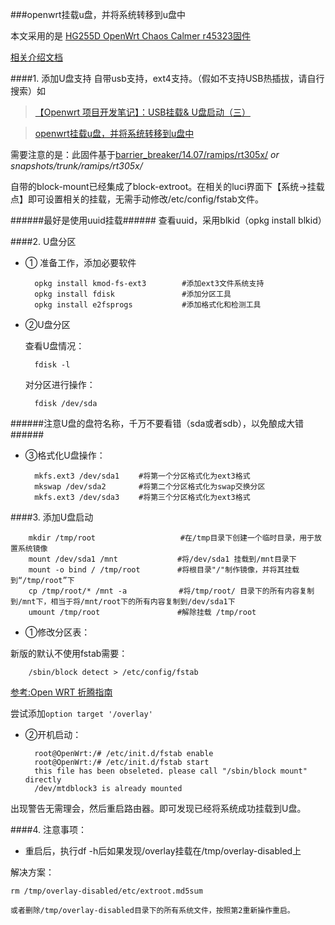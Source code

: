 ###openwrt挂载u盘，并将系统转移到u盘中

本文采用的是 [HG255D OpenWrt Chaos Calmer r45323固件](http://pan.baidu.com/s/1hqnHl44) 

 [相关介绍文档](http://www.right.com.cn/forum/thread-135772-1-1.html)

####1. 添加U盘支持
自带usb支持，ext4支持。（假如不支持USB热插拔，请自行搜索）如

> [【Openwrt 项目开发笔记】：USB挂载& U盘启动（三）](http://www.cnblogs.com/double-win/p/3841801.html)

>[openwrt挂载u盘，并将系统转移到u盘中 ](http://blog.csdn.net/wonengxing/article/details/24270071)

需要注意的是：此固件基于[barrier_breaker/14.07/ramips/rt305x/](http://downloads.openwrt.org/barrier_breaker/14.07/ramips/rt305x/) *or snapshots/trunk/ramips/rt305x/*

自带的block-mount已经集成了block-extroot。在相关的luci界面下【系统->挂载点】即可设置相关的挂载，无需手动修改/etc/config/fstab文件。

######最好是使用uuid挂载######  查看uuid，采用blkid（opkg install blkid）

####2. U盘分区
- ① 准备工作，添加必要软件

        opkg install kmod-fs-ext3        #添加ext3文件系统支持
        opkg install fdisk               #添加分区工具
        opkg install e2fsprogs           #添加格式化和检测工具
        
- ②U盘分区

    查看U盘情况：
    
        fdisk -l 
    
    对分区进行操作：
    
        fdisk /dev/sda
        
######注意U盘的盘符名称，千万不要看错（sda或者sdb），以免酿成大错 ######

- ③格式化U盘操作：

        mkfs.ext3 /dev/sda1 　　#将第一个分区格式化为ext3格式
        mkswap /dev/sda2    　　#将第二个分区格式化为swap交换分区
        mkfs.ext3 /dev/sda3 　　#将第三个分区格式化为ext3格式
    
####3. 添加U盘启动

        mkdir /tmp/root        　　　　　　 #在/tmp目录下创建一个临时目录，用于放置系统镜像
        mount /dev/sda1 /mnt　　　　　　　　#将/dev/sda1 挂载到/mnt目录下
        mount -o bind / /tmp/root　　　　　#将根目录"/"制作镜像，并将其挂载到“/tmp/root”下
        cp /tmp/root/* /mnt -a　　　　　　　#将/tmp/root/ 目录下的所有内容复制到/mnt下，相当于将/mnt/root下的所有内容复制到/dev/sda1下
        umount /tmp/root    　　　　　　　　#解除挂载 /tmp/root
    
- ①修改分区表：
    
新版的默认不使用fstab需要：
    
        /sbin/block detect > /etc/config/fstab
        
[参考:Open WRT 折腾指南](http://dingjinqiang.me/2013/09/open-wrt-%E6%8A%98%E8%85%BE%E6%8C%87%E5%8D%97/)
    
尝试添加`option target '/overlay'`
    
- ②开机启动：

        root@OpenWrt:/# /etc/init.d/fstab enable 
        root@OpenWrt:/# /etc/init.d/fstab start 
        this file has been obseleted. please call "/sbin/block mount" directly 
        /dev/mtdblock3 is already mounted
        
出现警告无需理会，然后重启路由器。即可发现已经将系统成功挂载到U盘。

####4. 注意事项：

- 重启后，执行df -h后如果发现/overlay挂载在/tmp/overlay-disabled上

解决方案：

    rm /tmp/overlay-disabled/etc/extroot.md5sum
    
    或者删除/tmp/overlay-disabled目录下的所有系统文件，按照第2重新操作重启。
    

